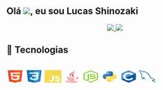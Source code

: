 ## Olá <img src="https://media.giphy.com/media/hvRJCLFzcasrR4ia7z/giphy.gif" width="25px">, eu sou Lucas Shinozaki

<div align="center">
  <a href="https://github.com/lucasshinozaki">
    <img height="190em" src="https://github-readme-stats.vercel.app/api?username=lucasshinozaki&show_icons=true&theme=dark&icon_color=ffffff"/>
  </a>
  <a href="https://github.com/viniciuskuwakino">
    <img height="190em" src="https://github-readme-stats.vercel.app/api/top-langs/?username=lucasshinozaki&langs_count=7&layout=compact&theme=dark&icon_color=ffffff"/>
  </a>
</div>

<div align="center">
</div>

## 🚀 Tecnologias

<div style="display: inline_block"><br>
  <img align="center" height="30" width="40" src="https://raw.githubusercontent.com/devicons/devicon/master/icons/html5/html5-original.svg">
  <img align="center" height="30" width="40" src="https://raw.githubusercontent.com/devicons/devicon/master/icons/css3/css3-original.svg">
  <img align="center" height="30" width="40" src="https://raw.githubusercontent.com/devicons/devicon/master/icons/javascript/javascript-plain.svg">
  <img align="center" height="30" width="40" src="https://raw.githubusercontent.com/devicons/devicon/master/icons/java/java-plain.svg">
  <img align="center" height="30" width="40" src="https://raw.githubusercontent.com/devicons/devicon/master/icons/nodejs/nodejs-original.svg">
  <img align="center" height="30" width="40" src="https://raw.githubusercontent.com/devicons/devicon/master/icons/python/python-original.svg">
  <img align="center" height="30" width="40" src="https://raw.githubusercontent.com/devicons/devicon/master/icons/c/c-original.svg">
  <img align="center" height="30" width="40" src="https://raw.githubusercontent.com/devicons/devicon/master/icons/mysql/mysql-original.svg">
</div>
